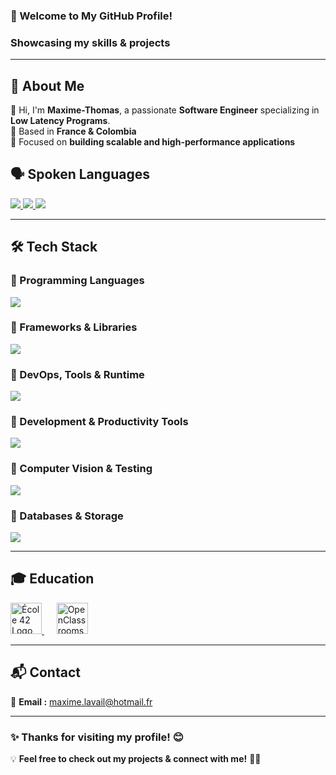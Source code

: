 <h3 align="left">🚀 Welcome to My GitHub Profile!</h3>
<h3 align="left">Showcasing my skills & projects</h3>
<hr>

## 🌟 About Me  

👋 Hi, I'm **Maxime-Thomas**, a passionate **Software Engineer** specializing in **Low Latency Programs**.  
📍 Based in **France & Colombia**  
🎯 Focused on **building scalable and high-performance applications**  


## 🗣️ Spoken Languages  

<p align="left">
  <a href="https://skillicons.dev">
    <img src="https://img.shields.io/badge/French-Native-blue?style=for-the-badge" />
    <img src="https://img.shields.io/badge/Spanish-B2-green?style=for-the-badge" />
    <img src="https://img.shields.io/badge/English-B1-yellow?style=for-the-badge" />
  </a>
</p>

---

## 🛠️ Tech Stack  

### 🔹 Programming Languages  
<p align="left">
  <a href="https://skillicons.dev">
    <img src="https://skillicons.dev/icons?i=c,cpp,js,html,css,python" />
  </a>
</p>

### 🔹 Frameworks & Libraries  
<p align="left">
  <a href="https://skillicons.dev">
    <img src="https://skillicons.dev/icons?i=react,sass" />
  </a>
</p>

### 🔹 DevOps, Tools & Runtime  
<p align="left">
  <a href="https://skillicons.dev">
    <img src="https://skillicons.dev/icons?i=nodejs,docker,aws,linux,bash,git,github" />
  </a>
</p>

### 🔹 Development & Productivity Tools  
<p align="left">
  <a href="https://skillicons.dev">
    <img src="https://skillicons.dev/icons?i=vscode,vim,figma,androidstudio,discord" />
  </a>
</p>

### 🔹 Computer Vision & Testing  
<p align="left">
  <a href="https://skillicons.dev">
    <img src="https://skillicons.dev/icons?i=opencv,selenium,jest" />
  </a>
</p>

### 🔹 Databases & Storage  
<p align="left">
  <a href="https://skillicons.dev">
    <img src="https://skillicons.dev/icons?i=mysql,postgresql" />
  </a>
</p>

---

## 🎓 Education  

<p align="left">
  <a href="https://42.fr/en/homepage/">
    <img src="https://upload.wikimedia.org/wikipedia/commons/thumb/8/8d/42_Logo.svg/1024px-42_Logo.svg.png" width="50" alt="École 42 Logo">
  </a>
  &nbsp;&nbsp;&nbsp;&nbsp;
  <a href="https://openclassrooms.com/en/">
    <img src="https://upload.wikimedia.org/wikipedia/fr/0/0d/Logo_OpenClassrooms.png" width="50" alt="OpenClassrooms Logo">
  </a>
</p>

---

## 📬 Contact  

📧 **Email :** maxime.lavail@hotmail.fr <br />

---

### ✨ **Thanks for visiting my profile!** 😊  

💡 **Feel free to check out my projects & connect with me!** 🚀🔥  
